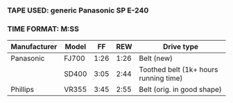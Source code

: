 ### TAPE USED: generic Panasonic SP E-240
### TIME FORMAT: M:SS

| Manufacturer | Model | FF   | REW  | Drive type                            |
|--------------|-------|------|------|---------------------------------------|
| Panasonic    | FJ700 | 1:26 | 1:26 | Belt (new)                            |
|              | SD400 | 3:05 | 2:44 | Toothed belt (1k+ hours running time) |
| Phillips     | VR355 | 3:45 | 2:55 | Belt (orig. in good shape)            |


